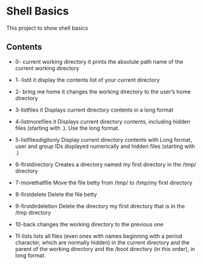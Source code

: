 # Shell Basics
This project to show shell basics

## Contents
* 0- current working directory
it prints the absolute path name of the current working directory

* 1- listit
it display the contents list of your current directory

* 2- bring me home
it changes the working directory to the user’s home directory

* 3-listfiles
it Displays current directory contents in a long format

* 4-listmorefiles
it Displays current directory contents, including hidden files (starting with .). Use the long format.

* 5-listfilesdigitonly
Display current directory contents with Long format, user and group IDs displayed numerically and hidden files (starting with .)

* 6-firstdirectory
Creates a directory named my first directory in the /tmp/ directory

* 7-movethatfile
Move the file betty from /tmp/ to /tmp/my first directory

* 8-firstdelete
Delete the file betty

* 9-firstdirdeletion
Delete the directory my first directory that is in the /tmp directory

* 10-back
changes the working directory to the previous one

* 11-lists
lists all files (even ones with names beginning with a period character, which are normally hidden) 
in the current directory and the parent of the working directory and the /boot directory (in this order), in long format.


